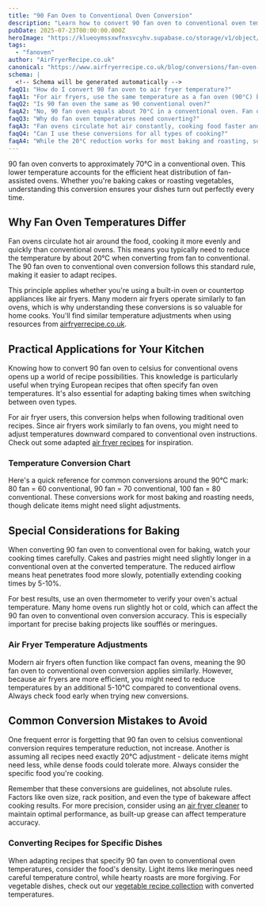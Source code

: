 ```yaml
---
title: "90 Fan Oven to Conventional Oven Conversion"
description: "Learn how to convert 90 fan oven to conventional oven temps with our easy guide. Perfect for air fryer recipes and fuss-free baking."
pubDate: 2025-07-23T00:00:00.000Z
heroImage: "https://klueoymssxwfnxsvcyhv.supabase.co/storage/v1/object/public/Shmucket/90-fan-oven-to-conventional-oven-conversion.png"
tags:
  - "fanoven"
author: "AirFryerRecipe.co.uk"
canonical: "https://www.airfryerrecipe.co.uk/blog/conversions/fan-oven-to-conventional-oven/90-fan-oven-to-conventional-oven-conversion"
schema: |
  <!-- Schema will be generated automatically -->
faqQ1: "How do I convert 90 fan oven to air fryer temperature?"
faqA1: "For air fryers, use the same temperature as a fan oven (90°C) but reduce cooking time by about 20%. Air fryers circulate heat even more efficiently than fan ovens, so check food frequently when trying new conversions."
faqQ2: "Is 90 fan oven the same as 90 conventional oven?"
faqA2: "No, 90 fan oven equals about 70°C in a conventional oven. Fan ovens cook more efficiently with circulated air, so they require lower temperatures than conventional ovens to achieve similar results."
faqQ3: "Why do fan oven temperatures need converting?"
faqA3: "Fan ovens circulate hot air constantly, cooking food faster and more evenly. This means they can achieve the same results as conventional ovens at lower temperatures, typically about 20°C less for most recipes."
faqQ4: "Can I use these conversions for all types of cooking?"
faqA4: "While the 20°C reduction works for most baking and roasting, some delicate items like soufflés might need smaller adjustments. Always monitor your food closely when using converted temperatures for the first time."
---
```

<p>90 fan oven converts to approximately 70°C in a conventional oven. This lower temperature accounts for the efficient heat distribution of fan-assisted ovens. Whether you're baking cakes or roasting vegetables, understanding this conversion ensures your dishes turn out perfectly every time.</p>

<h2>Why Fan Oven Temperatures Differ</h2>
<p>Fan ovens circulate hot air around the food, cooking it more evenly and quickly than conventional ovens. This means you typically need to reduce the temperature by about 20°C when converting from fan to conventional. The 90 fan oven to conventional oven conversion follows this standard rule, making it easier to adapt recipes.</p>
<p>This principle applies whether you're using a built-in oven or countertop appliances like air fryers. Many modern air fryers operate similarly to fan ovens, which is why understanding these conversions is so valuable for home cooks. You'll find similar temperature adjustments when using resources from <a href=https://www.airfryerrecipe.co.uk/air-fryer-conversion-chart>airfryerrecipe.co.uk</a>.</p>

<h2>Practical Applications for Your Kitchen</h2>
<p>Knowing how to convert 90 fan oven to celsius for conventional ovens opens up a world of recipe possibilities. This knowledge is particularly useful when trying European recipes that often specify fan oven temperatures. It's also essential for adapting baking times when switching between oven types.</p>
<p>For air fryer users, this conversion helps when following traditional oven recipes. Since air fryers work similarly to fan ovens, you might need to adjust temperatures downward compared to conventional oven instructions. Check out some adapted <a href=https://www.airfryerrecipe.co.uk/recipes>air fryer recipes</a> for inspiration.</p>

<h3>Temperature Conversion Chart</h3>
<p>Here's a quick reference for common conversions around the 90°C mark: 80 fan = 60 conventional, 90 fan = 70 conventional, 100 fan = 80 conventional. These conversions work for most baking and roasting needs, though delicate items might need slight adjustments.</p>

<h2>Special Considerations for Baking</h2>
<p>When converting 90 fan oven to conventional oven for baking, watch your cooking times carefully. Cakes and pastries might need slightly longer in a conventional oven at the converted temperature. The reduced airflow means heat penetrates food more slowly, potentially extending cooking times by 5-10%.</p>
<p>For best results, use an oven thermometer to verify your oven's actual temperature. Many home ovens run slightly hot or cold, which can affect the 90 fan oven to conventional oven conversion accuracy. This is especially important for precise baking projects like soufflés or meringues.</p>

<h3>Air Fryer Temperature Adjustments</h3>
<p>Modern air fryers often function like compact fan ovens, meaning the 90 fan oven to conventional oven conversion applies similarly. However, because air fryers are more efficient, you might need to reduce temperatures by an additional 5-10°C compared to conventional ovens. Always check food early when trying new conversions.</p>

<h2>Common Conversion Mistakes to Avoid</h2>
<p>One frequent error is forgetting that 90 fan oven to celsius conventional conversion requires temperature reduction, not increase. Another is assuming all recipes need exactly 20°C adjustment - delicate items might need less, while dense foods could tolerate more. Always consider the specific food you're cooking.</p>
<p>Remember that these conversions are guidelines, not absolute rules. Factors like oven size, rack position, and even the type of bakeware affect cooking results. For more precision, consider using an <a href=https://www.airfryerrecipe.co.uk/air-fryer-cleaner>air fryer cleaner</a> to maintain optimal performance, as built-up grease can affect temperature accuracy.</p>

<h3>Converting Recipes for Specific Dishes</h3>
<p>When adapting recipes that specify 90 fan oven to conventional oven temperatures, consider the food's density. Light items like meringues need careful temperature control, while hearty roasts are more forgiving. For vegetable dishes, check out our <a href=https://www.airfryerrecipe.co.uk/recipe-category/vegetables>vegetable recipe collection</a> with converted temperatures.</p>
